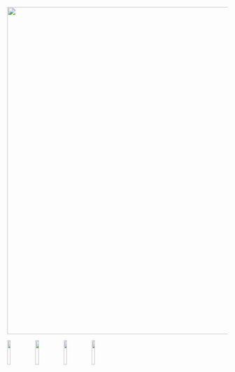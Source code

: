 <p align="center">
  <img src="https://www.gifcen.com/wp-content/uploads/2021/06/regular-show-gif-11.gif" width="750px" />
</p>
<p>
  <img src="https://i.ibb.co/jWvMF48/New-Project-2.png" width="12%">
<img src="https://i.ibb.co/LpnGM07/New-Project-1.png" width="12%">
<img src="https://i.ibb.co/KrdBvD3/New-Project.png" width="12%">
<img src="https://i.ibb.co/59g0VGx/New-Project-3.png" width="12%">
</p>
